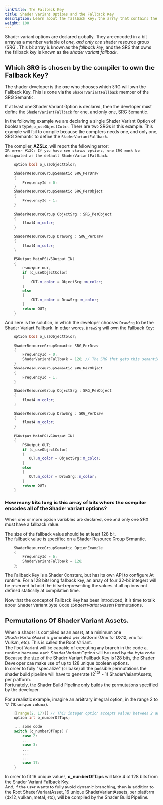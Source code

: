 ```yaml
---
linkTitle: The Fallback Key
title: Shader Variant Options and the Fallback Key
description: Learn about the fallback key; the array that contains the shader variant options for an Amazon Shading Language (AZSL) shader. 
weight: 100
---
```


Shader variant options are declared globally. They are encoded in a bit array as a member variable of *one, and only one* shader resource group (SRG). This bit array is known as the *fallback key*, and the SRG that owns the fallback key is known as the *shader variant fallback*.  
  
## Which SRG is chosen by the compiler to own the Fallback Key?
The shader developer is the one who chooses which SRG will own the Fallback Key. This is done via the `ShaderVariantFallback` member of the SRG Semantic.  
  
If at least one Shader Variant Option is declared, then the developer must define the `ShaderVariantFallback` for one, and only one, SRG Semantic.  
  
In the following example we are declaring a single Shader Variant Option of boolean type, `o_useObjectColor`. There are two SRGs in this example. This example will fail to compile because the compilers needs one, and only one, SRG Semantic to define the `ShaderVariantFallback`.

The compiler, **AZSLc**, will report the following error:  
`IR error #129: If you have non-static options, one SRG must be designated as the default ShaderVariantFallback`.  
```cpp
    option bool o_useObjectColor;
    
    ShaderResourceGroupSemantic SRG_PerDraw
    {
        FrequencyId = 0;
    }
    ShaderResourceGroupSemantic SRG_PerObject
    {
        FrequencyId = 1;
    }
     
    ShaderResourceGroup ObjectSrg : SRG_PerObject
    {
        float4 m_color;
    }
     
    ShaderResourceGroup DrawSrg : SRG_PerDraw
    {
    	float4 m_color; 
    }
    
    PSOutput MainPS(VSOutput IN)
    {
        PSOutput OUT;
        if (o_useObjectColor)
        {
            OUT.m_color = ObjectSrg::m_color;
        }
        else
        {
            OUT.m_color = DrawSrg::m_color;
        }
        return OUT;
    }
```
And here is the solution, in which the developer chooses `DrawSrg` to be the Shader Variant Fallback. In other words, `DrawSrg` will own the Fallback Key:  
```cpp
    option bool o_useObjectColor;
    
    ShaderResourceGroupSemantic SRG_PerDraw
    {
        FrequencyId = 0;
        ShaderVariantFallback = 128; // The SRG that gets this semantic will own the 128bits long Fallback Key.
    }
    ShaderResourceGroupSemantic SRG_PerObject
    {
        FrequencyId = 1;
    }
     
    ShaderResourceGroup ObjectSrg : SRG_PerObject
    {
        float4 m_color;
    }
     
    ShaderResourceGroup DrawSrg : SRG_PerDraw
    {
    	float4 m_color; 
    }
    
    PSOutput MainPS(VSOutput IN)
    {
        PSOutput OUT;
        if (o_useObjectColor)
        {
    	   OUT.m_color = ObjectSrg::m_color;
        }
        else
        {
           OUT.m_color = DrawSrg::m_color;
        }
        return OUT;
    }
```
### How many bits long is this array of bits where the compiler encodes all of the Shader variant options?
When one or more option variables are declared, one and only one SRG must have a fallback value.  
  
The size of the fallback value should be at least 128 bit.  
The fallback value is specified on a Shader Resource Group Semantic.  
```cpp
    ShaderResourceGroupSemantic OptionExample
    {
        FrequencyId = 6;
        ShaderVariantFallback = 128;
    };
```
The Fallback Key is a Shader Constant, but has its own API to configure At runtime. For a 128 bits long fallback key, an array of four 32-bit integers will be reserved to hold the bitset representing the values of all options not defined statically at compilation time.  
  
Now that the concept of Fallback Key has been introduced, it is time to talk about Shader Variant Byte Code (*ShaderVariantAsset*) Permutations.  
  
## Permutations Of Shader Variant Assets.
When a shader is compiled as an asset, at a minimum one *ShaderVariantAsset* is generated per platform (One for DX12, one for Vulkan, etc). This is called the Root Variant.  
The Root Variant will be capable of executing any branch in the code at runtime because each Shader Variant Option will be used by the byte code.  
Because the size of the Shader Variant Fallback Key is 128 bits, the Shader Developer can make use of up to 128 unique boolean options.  
In order to fully "specialize" (or bake) all the possible permutations the shader build pipeline will have to generate (2<sup>128</sup>  - 1) ShaderVariantAssets, per platform.  
Fortunately, the Shader Build Pipeline only builds the permutations specified by the developer.  
  
For a realistic example, imagine an arbitrary integral option, in the range 2 to 17 (16 unique values):  
```cpp
    [[range(2, 17)]] // This integer option accepts values between 2 and 17 (inclusive at both ends).  
    option int o_numberOfTaps;
    
    ... some code
    switch (o_numberOfTaps) {
        case 2:
        ...
        case 3:
        ...
        ...
        ...
        case 17:
    }
```
In order to fit 16 unique values, **o_numberOfTaps** will take 4 of 128 bits from the Shader Variant Fallback Key.  
And, if the user wants to fully avoid dynamic branching, then in addition to the Root ShaderVariantAsset, 16 unique ShaderVariantAssets, per platform (dx12, vulkan, metal, etc), will be compiled by the Shader Build Pipeline.  
  
